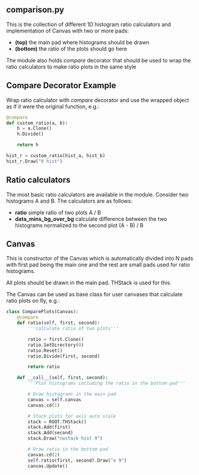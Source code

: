 ## comparison.py

This is the collection of different 1D histogram ratio calculators and
implementation of Canvas with two or more pads:

* **(top)** the main  pad where histograms should be drawn
* **(bottom)** the ratio of the plots should go here

The module also holds _compare_ decorator that should be used to wrap the
ratio calculators to make ratio plots in the same style

## Compare Decorator Example

Wrap ratio calculator with _compare_ decorator and use the wrapped object
as if it were the original function, e.g.:

```python
@compare
def custom_ratio(a, b):
    h = a.Clone()
    h.Divide()

    return h

hist_r = custom_ratio(hist_a, hist_b)
hist_r.Draw("9 hist")
```

## Ratio calculators

The most basic ratio calculators are available in the module. Consider two
histograms A and B. The calculators are as follows:

* **ratio** simple ratio of two plots A / B
* **data_mins_bg_over_bg** calculate difference between the two histograms
normalized to the second plot (A - B) / B

## Canvas

This is constructor of the Canvas which is automatically divided into N pads
with first pad being the main one and the rest are small pads used for ratio
histograms.

All plots should be drawn in the main pad. THStack is used for this.

The Canvas can be used as base class for user canvases that calculate ratio
plots on fly, e.g.:

```python
class ComparePlots(Canvas):                                                                  
    @compare                                                                                 
    def ratio(self, first, second):                                                          
        '''calculate ratio of two plots'''

        ratio = first.Clone()                                                                
        ratio.SetDirectory(0)                                                                
        ratio.Reset()                                                                        
        ratio.Divide(first, second)                                                          

        return ratio                                                                         

    def __call__(self, first, second):                                                       
        '''Plot histograms including the ratio in the bottom pad'''

        # Draw histograms in the main pad
        canvas = self.canvas                                                                 
        canvas.cd(1)

        # Stack plots for axis auto scale
        stack = ROOT.THStack()                                                               
        stack.Add(first)                                                                     
        stack.Add(second)                                                                    
        stack.Draw("nostack hist 9")                                                         

        # Draw ratio in the bottom pad
        canvas.cd(2)                                                                         
        self.ratio(first, second).Draw("e 9")                                                                    
        canvas.Update()                                                                      
```
